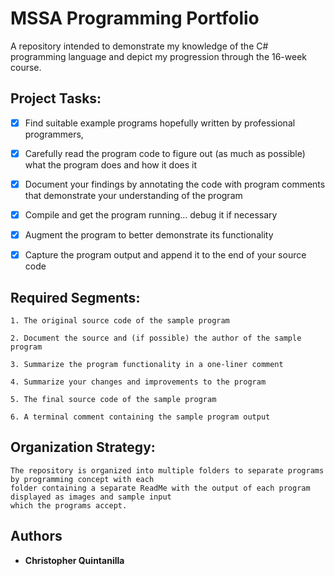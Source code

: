 # MSSA Programming Portfolio

A repository intended to demonstrate my knowledge of the C# programming language and depict my progression through the 16-week course.

## Project Tasks:

- [X] Find suitable example programs hopefully written by professional programmers,

- [X] Carefully read the program code to figure out (as much as possible) what the program does and how it does it

- [X] Document your findings by annotating the code with program comments that demonstrate your understanding of the program

- [X] Compile and get the program running... debug it if necessary

- [X] Augment the program to better demonstrate its functionality

- [X] Capture the program output and append it to the end of your source code

## Required Segments:

	1. The original source code of the sample program

	2. Document the source and (if possible) the author of the sample program

	3. Summarize the program functionality in a one-liner comment

	4. Summarize your changes and improvements to the program

	5. The final source code of the sample program

	6. A terminal comment containing the sample program output

## Organization Strategy:

	The repository is organized into multiple folders to separate programs by programming concept with each
	folder containing a separate ReadMe with the output of each program displayed as images and sample input
	which the programs accept.

## Authors

* **Christopher Quintanilla**
